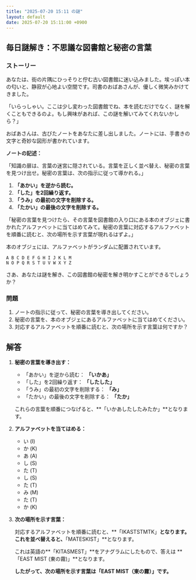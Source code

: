 ```yaml
---
title: "2025-07-20 15:11 の謎"
layout: default
date: 2025-07-20 15:11:00 +0900
---
```

## 毎日謎解き：不思議な図書館と秘密の言葉

### ストーリー

あなたは、街の片隅にひっそりと佇む古い図書館に迷い込みました。埃っぽい本の匂いと、静寂が心地よい空間です。司書のおばあさんが、優しく微笑みかけてきました。

「いらっしゃい。ここは少し変わった図書館でね、本を読むだけでなく、謎を解くこともできるのよ。もし興味があれば、この謎を解いてみてくれないかしら？」

おばあさんは、古びたノートをあなたに差し出しました。ノートには、手書きの文字と奇妙な図形が書かれています。

**ノートの記述：**

「知識の扉は、言葉の迷宮に隠されている。言葉を正しく並べ替え、秘密の言葉を見つけ出せ。秘密の言葉は、次の指示に従って導かれる。」

1.  **「あかい」を逆から読む。**
2.  **「した」を2回繰り返す。**
3.  **「うみ」の最初の文字を削除する。**
4.  **「たかい」の最後の文字を削除する。**

「秘密の言葉を見つけたら、その言葉を図書館の入り口にある本のオブジェに書かれたアルファベットに当てはめてみて。秘密の言葉に対応するアルファベットを順番に読むと、次の場所を示す言葉が現れるはずよ。」

本のオブジェには、アルファベットがランダムに配置されています。

```
A B C D E F G H I J K L M
N O P Q R S T U V W X Y Z
```

さあ、あなたは謎を解き、この図書館の秘密を解き明かすことができるでしょうか？

### 問題

1.  ノートの指示に従って、秘密の言葉を導き出してください。
2.  秘密の言葉を、本のオブジェにあるアルファベットに当てはめてください。
3.  対応するアルファベットを順番に読むと、次の場所を示す言葉は何ですか？

## 解答

1.  **秘密の言葉を導き出す：**

    *   「あかい」を逆から読む： **「いかあ」**
    *   「した」を2回繰り返す： **「したした」**
    *   「うみ」の最初の文字を削除する： **「み」**
    *   「たかい」の最後の文字を削除する： **「たか」**

    これらの言葉を順番につなげると、**「いかあしたしたみたか」**となります。

2.  **アルファベットを当てはめる：**

    *   い (I)
    *   か (K)
    *   あ (A)
    *   し (S)
    *   た (T)
    *   し (S)
    *   た (T)
    *   み (M)
    *   た (T)
    *   か (K)

3.  **次の場所を示す言葉：**

    対応するアルファベットを順番に読むと、**「IKASTSTMTK」**となります。これを並べ替えると、**「MATESKIST」**となります。

    これは英語の**「KITASMEST」**をアナグラムにしたもので、答えは **「EAST MIST (東の霧)」**となります。

    **したがって、次の場所を示す言葉は「EAST MIST（東の霧）」です。**
